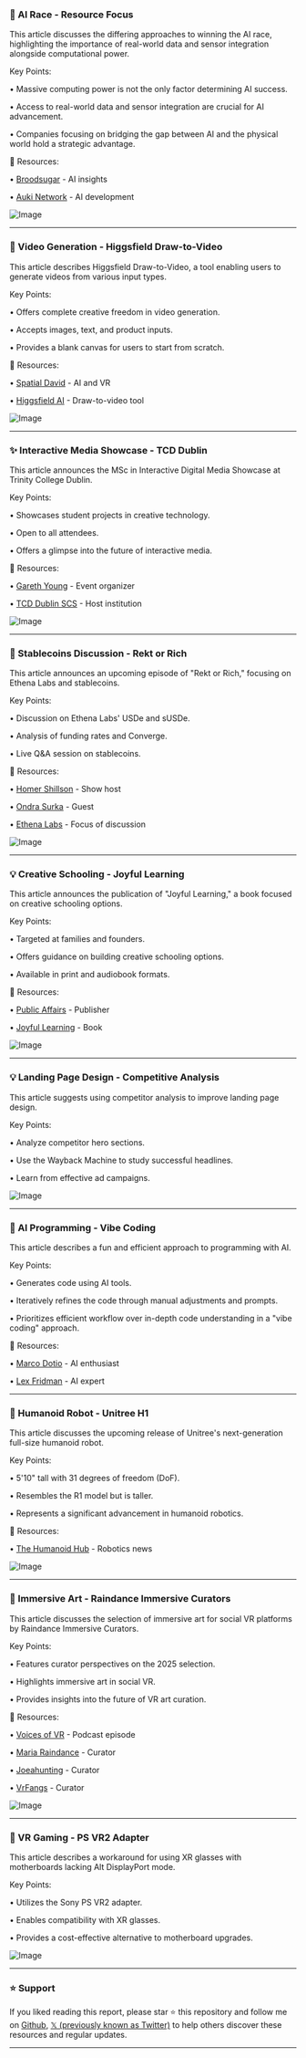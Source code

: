 ### 🤖 AI Race - Resource Focus

This article discusses the differing approaches to winning the AI race, highlighting the importance of real-world data and sensor integration alongside computational power.

Key Points:

•  Massive computing power is not the only factor determining AI success.


•  Access to real-world data and sensor integration are crucial for AI advancement.


•  Companies focusing on bridging the gap between AI and the physical world hold a strategic advantage.


🔗 Resources:

• [Broodsugar](https://x.com/broodsugar) - AI insights


• [Auki Network](https://x.com/AukiNetwork) - AI development


![Image](https://pbs.twimg.com/amplify_video_thumb/1958071550302695424/img/5gtvwfMbnxTMO9xM.jpg)


---

### 🚀 Video Generation - Higgsfield Draw-to-Video

This article describes Higgsfield Draw-to-Video, a tool enabling users to generate videos from various input types.

Key Points:

•  Offers complete creative freedom in video generation.


•  Accepts images, text, and product inputs.


•  Provides a blank canvas for users to start from scratch.



🔗 Resources:

• [Spatial David](https://x.com/spatialdub) -  AI and VR


• [Higgsfield AI](https://x.com/higgsfield_ai) - Draw-to-video tool


![Image](https://pbs.twimg.com/amplify_video_thumb/1957874934434426880/img/wMxWlUQefXeWVkOG.jpg)


---

### ✨ Interactive Media Showcase - TCD Dublin

This article announces the MSc in Interactive Digital Media Showcase at Trinity College Dublin.

Key Points:

•  Showcases student projects in creative technology.


•  Open to all attendees.


•  Offers a glimpse into the future of interactive media.


🔗 Resources:

• [Gareth Young](https://x.com/young_gareth) - Event organizer


• [TCD Dublin SCS](https://x.com/tcddublinscss) - Host institution


![Image](https://pbs.twimg.com/amplify_video_thumb/1958097551485259776/img/-IRn06pDAd7O622D.jpg)


---

### 🤖  Stablecoins Discussion - Rekt or Rich

This article announces an upcoming episode of "Rekt or Rich," focusing on Ethena Labs and stablecoins.

Key Points:

•  Discussion on Ethena Labs' USDe and sUSDe.


•  Analysis of funding rates and Converge.


•  Live Q&A session on stablecoins.


🔗 Resources:

• [Homer Shillson](https://x.com/homershillson) - Show host


• [Ondra Surka](https://x.com/Ondra_Surka) - Guest


• [Ethena Labs](https://x.com/ethena_labs) -  Focus of discussion


![Image](https://pbs.twimg.com/media/GyyOwaJWUAEdIEl?format=jpg&name=small)


---

### 💡 Creative Schooling - Joyful Learning

This article announces the publication of "Joyful Learning," a book focused on creative schooling options.

Key Points:

•  Targeted at families and founders.


•  Offers guidance on building creative schooling options.


•  Available in print and audiobook formats.


🔗 Resources:

• [Public Affairs](https://x.com/public_affairs) - Publisher


• [Joyful Learning](https://amazon.com/gp/product/1541705521) - Book


![Image](https://pbs.twimg.com/media/GyuRajLWEAEkQHc?format=jpg&name=small)


---

### 💡 Landing Page Design - Competitive Analysis

This article suggests using competitor analysis to improve landing page design.

Key Points:

•  Analyze competitor hero sections.


•  Use the Wayback Machine to study successful headlines.


•  Learn from effective ad campaigns.


![Image](https://pbs.twimg.com/media/Gyvu0V3WUAADsp2?format=jpg&name=small)


---

### 🤖 AI Programming - Vibe Coding

This article describes a fun and efficient approach to programming with AI.

Key Points:

•  Generates code using AI tools.


•  Iteratively refines the code through manual adjustments and prompts.


•  Prioritizes efficient workflow over in-depth code understanding in a "vibe coding" approach.


🔗 Resources:

• [Marco Dotio](https://x.com/marcodotio) -  AI enthusiast


• [Lex Fridman](https://x.com/lexfridman) - AI expert


---

### 🤖 Humanoid Robot - Unitree H1

This article discusses the upcoming release of Unitree's next-generation full-size humanoid robot.

Key Points:

•  5'10" tall with 31 degrees of freedom (DoF).


•  Resembles the R1 model but is taller.


•  Represents a significant advancement in humanoid robotics.


🔗 Resources:

• [The Humanoid Hub](https://x.com/TheHumanoidHub) -  Robotics news


![Image](https://pbs.twimg.com/media/GyvwBt0b0AAEmcP?format=jpg&name=900x900)


---

### 🤖 Immersive Art - Raindance Immersive Curators

This article discusses the selection of immersive art for social VR platforms by Raindance Immersive Curators.

Key Points:

•  Features curator perspectives on the 2025 selection.


•  Highlights immersive art in social VR.


•  Provides insights into the future of VR art curation.


🔗 Resources:

• [Voices of VR](https://voicesofvr.com/1566-raindance-immersive-curators-on-the-2025-selection-of-immersive-art-on-social-vr-platforms/) - Podcast episode


• [Maria Raindance](https://x.com/MariaRaindance) - Curator


• [Joeahunting](https://x.com/Joeahunting) - Curator


• [VrFangs](https://x.com/VrFangs) - Curator


![Image](https://pbs.twimg.com/media/GywIq6WboAAgXLD?format=jpg&name=small)


---

### 🚀 VR Gaming - PS VR2 Adapter

This article describes a workaround for using XR glasses with motherboards lacking Alt DisplayPort mode.

Key Points:

•  Utilizes the Sony PS VR2 adapter.


•  Enables compatibility with XR glasses.


•  Provides a cost-effective alternative to motherboard upgrades.


![Image](https://pbs.twimg.com/media/GyvhjxKXEAEeCX2?format=jpg&name=small)


---

### ⭐️ Support

If you liked reading this report, please star ⭐️ this repository and follow me on [Github](https://github.com/Drix10), [𝕏 (previously known as Twitter)](https://x.com/DRIX_10_) to help others discover these resources and regular updates.

---